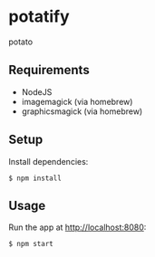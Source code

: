 # potatify

potato

## Requirements

+ NodeJS
+ imagemagick (via homebrew)
+ graphicsmagick (via homebrew)

## Setup

Install dependencies:

```
$ npm install
```

## Usage

Run the app at [http://localhost:8080](http://localhost:8080):

```
$ npm start
```
